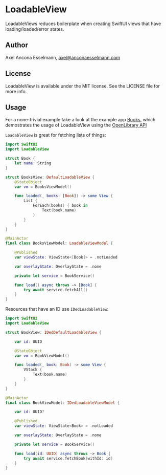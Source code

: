 # LoadableView

LoadableViews reduces boilerplate when creating SwiftUI views that have loading/loaded/error states.

## Author

Axel Ancona Esselmann, axel@anconaesselmann.com

## License

LoadableView is available under the MIT license. See the LICENSE file for more info.

## Usage

For a none-trivial example take a look at the example app [Books](https://github.com/anconaesselmann/Books), which demostrates the usage of LoadableView using the [OpenLibrary API](https://openlibrary.org/dev/docs/restful_api)


`LoadableView` is great for fetching lists of things:

```swift
import SwiftUI
import LoadableView

struct Book {
    let name: String
}

struct BooksView: DefaultLoadableView {
    @StateObject
    var vm = BooksViewModel()

    func loaded(_ books: [Book]) -> some View {
        List {
            ForEach(books) { book in
                Text(book.name)
            }
        }
    }
}

@MainActor
final class BooksViewModel: LoadableViewModel {

    @Published
    var viewState: ViewState<[Book]> = .notLoaded

    var overlayState: OverlayState = .none

    private let service = BookService()

    func load() async throws -> [Book] {
        try await service.fetchAll()
    }
}
```

Resources that have an ID use `IDedLoadableView`:

```swift
import SwiftUI
import LoadableView

struct BookView: IDedDefaultLoadableView {

    var id: UUID

    @StateObject
    var vm = BookViewModel()

    func loaded(_ book: Book) -> some View {
        VStack {
            Text(book.name)
        }
    }
}

@MainActor
final class BookViewModel: IDedLoadableViewModel {

    var id: UUID?

    @Published
    var viewState: ViewState<Book> = .notLoaded

    var overlayState: OverlayState = .none

    private let service = BookService()

    func load(id: UUID) async throws -> Book {
        try await service.fetchBook(withId: id)
    }
}
```
